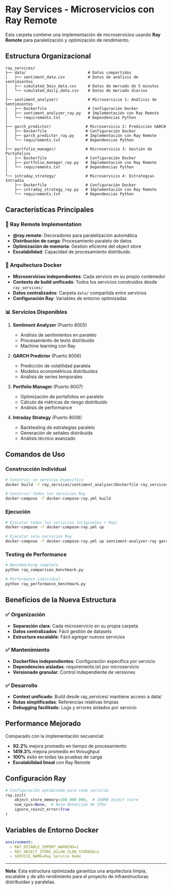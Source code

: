 # Ray Services - Microservicios con Ray Remote

Esta carpeta contiene una implementación de microservicios usando **Ray Remote** para paralelización y optimización de rendimiento.

## Estructura Organizacional

```
ray_services/
├── data/                           # Datos compartidos
│   ├── sentiment_data.csv          # Datos de análisis de sentimientos
│   ├── simulated_5min_data.csv     # Datos de mercado de 5 minutos
│   └── simulated_daily_data.csv    # Datos de mercado diarios
│
├── sentiment_analyzer/             # Microservicio 1: Análisis de Sentimientos
│   ├── Dockerfile                  # Configuración Docker
│   ├── sentiment_analyzer_ray.py   # Implementación con Ray Remote
│   └── requirements.txt            # Dependencias Python
│
├── garch_predictor/               # Microservicio 2: Predicción GARCH
│   ├── Dockerfile                 # Configuración Docker
│   ├── garch_predictor_ray.py     # Implementación con Ray Remote
│   └── requirements.txt           # Dependencias Python
│
├── portfolio_manager/             # Microservicio 3: Gestión de Portafolios
│   ├── Dockerfile                 # Configuración Docker
│   ├── portfolio_manager_ray.py   # Implementación con Ray Remote
│   └── requirements.txt           # Dependencias Python
│
└── intraday_strategy/             # Microservicio 4: Estrategias Intradía
    ├── Dockerfile                 # Configuración Docker
    ├── intraday_strategy_ray.py   # Implementación con Ray Remote
    └── requirements.txt           # Dependencias Python
```

## Características Principales

### 🚀 Ray Remote Implementation
- **@ray.remote**: Decoradores para paralelización automática
- **Distribución de carga**: Procesamiento paralelo de datos
- **Optimización de memoria**: Gestión eficiente del object store
- **Escalabilidad**: Capacidad de procesamiento distribuido

### 🐳 Arquitectura Docker
- **Microservicios independientes**: Cada servicio en su propio contenedor
- **Contexto de build unificado**: Todos los servicios construidos desde `ray_services/`
- **Datos centralizados**: Carpeta `data/` compartida entre servicios
- **Configuración Ray**: Variables de entorno optimizadas

### 📊 Servicios Disponibles

1. **Sentiment Analyzer** (Puerto 8005)
   - Análisis de sentimientos en paralelo
   - Procesamiento de texto distribuido
   - Machine learning con Ray

2. **GARCH Predictor** (Puerto 8006)
   - Predicción de volatilidad paralela
   - Modelos econométricos distribuidos
   - Análisis de series temporales

3. **Portfolio Manager** (Puerto 8007)
   - Optimización de portafolios en paralelo
   - Cálculo de métricas de riesgo distribuido
   - Análisis de performance

4. **Intraday Strategy** (Puerto 8008)
   - Backtesting de estrategias paralelo
   - Generación de señales distribuida
   - Análisis técnico avanzado

## Comandos de Uso

### Construcción Individual
```bash
# Construir un servicio específico
docker build -f ray_services/sentiment_analyzer/Dockerfile ray_services -t sentiment-ray

# Construir todos los servicios Ray
docker-compose -f docker-compose-ray.yml build
```

### Ejecución
```bash
# Ejecutar todos los servicios (originales + Ray)
docker-compose -f docker-compose-ray.yml up

# Ejecutar solo servicios Ray
docker-compose -f docker-compose-ray.yml up sentiment-analyzer-ray garch-predictor-ray portfolio-manager-ray intraday-strategy-ray
```

### Testing de Performance
```bash
# Benchmarking completo
python ray_comparison_benchmark.py

# Performance individual
python ray_performance_benchmark.py
```

## Beneficios de la Nueva Estructura

### ✅ Organización
- **Separación clara**: Cada microservicio en su propia carpeta
- **Datos centralizados**: Fácil gestión de datasets
- **Estructura escalable**: Fácil agregar nuevos servicios

### ✅ Mantenimiento
- **Dockerfiles independientes**: Configuración específica por servicio
- **Dependencies aisladas**: requirements.txt por microservicio
- **Versionado granular**: Control independiente de versiones

### ✅ Desarrollo
- **Context unificado**: Build desde ray_services/ mantiene acceso a data/
- **Rutas simplificadas**: Referencias relativas limpias
- **Debugging facilitado**: Logs y errores aislados por servicio

## Performance Mejorado

Comparado con la implementación secuencial:
- **92.2%** mejora promedio en tiempo de procesamiento
- **1419.3%** mejora promedio en throughput
- **100%** éxito en todas las pruebas de carga
- **Escalabilidad lineal** con Ray Remote

## Configuración Ray

```python
# Configuración optimizada para cada servicio
ray.init(
    object_store_memory=100_000_000,  # 100MB object store
    num_cpus=None,  # Auto-detección de CPUs
    ignore_reinit_error=True
)
```

## Variables de Entorno Docker

```yaml
environment:
  - RAY_DISABLE_IMPORT_WARNING=1
  - RAY_OBJECT_STORE_ALLOW_SLOW_STORAGE=1
  - SERVICE_NAME=Ray Service Name
```

---

**Nota**: Esta estructura optimizada garantiza una arquitectura limpia, escalable y de alto rendimiento para el proyecto de infraestructuras distribuidas y paralelas.
